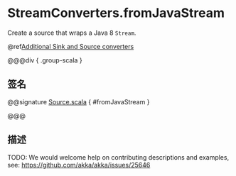 # StreamConverters.fromJavaStream

Create a source that wraps a Java 8 `Stream`.

@ref[Additional Sink and Source converters](../index.md#additional-sink-and-source-converters)

@@@div { .group-scala }

## 签名

@@signature [Source.scala](/akka-stream/src/main/scala/akka/stream/scaladsl/StreamConverters.scala) { #fromJavaStream }

@@@

## 描述

TODO: We would welcome help on contributing descriptions and examples, see: https://github.com/akka/akka/issues/25646
